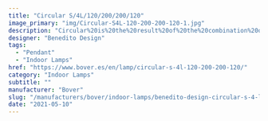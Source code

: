 ```yaml
---
title: "Circular S/4L/120/200/200/120"
image_primary: "img/Circular-S4L-120-200-200-120-1.jpg"
description: "Circular%20is%20the%20result%20of%20the%20combination%20of%20design%20and%20architecture%20to%20create%20lights%20for%20large%20spaces.%20With%20this%20piece%2C%20Benedito%20Design%20accomplishes%20maximum%20expression%20with%20minimum%20materials.%20Circular%20offers%20great%20versatility%20with%20its%20combination%20of%20formats%20and%20finishes.%20Its%20timeless%20yet%20contemporary%20design%20gives%20it%20character%20and%20perfectly%20illuminates%20spaces%20of%20high%20architectural%20value.%0A%0A%0A%0A"
designer: "Benedito Design"
tags: 
  - "Pendant"
  - "Indoor Lamps"
href: "https://www.bover.es/en/lamp/circular-s-4l-120-200-200-120/"
category: "Indoor Lamps"
subtitle: ""
manufacturer: "Bover"
slug: "/manufacturers/bover/indoor-lamps/benedito-design-circular-s-4-l-120-200-200-120"
date: "2021-05-10"
---
```

